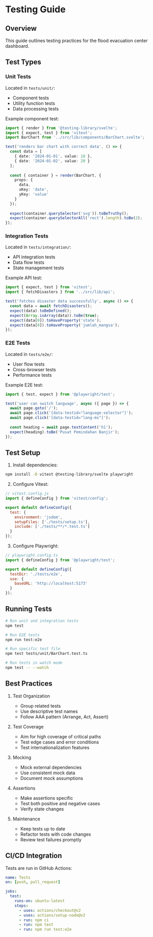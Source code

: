 # Testing Guide

## Overview

This guide outlines testing practices for the flood evacuation center dashboard.

## Test Types

### Unit Tests

Located in `tests/unit/`:
- Component tests
- Utility function tests
- Data processing tests

Example component test:
```typescript
import { render } from '@testing-library/svelte';
import { expect, test } from 'vitest';
import BarChart from '../src/lib/components/BarChart.svelte';

test('renders bar chart with correct data', () => {
  const data = [
    { date: '2024-01-01', value: 10 },
    { date: '2024-01-02', value: 20 }
  ];
  
  const { container } = render(BarChart, { 
    props: { 
      data,
      xKey: 'date',
      yKey: 'value'
    }
  });
  
  expect(container.querySelector('svg')).toBeTruthy();
  expect(container.querySelectorAll('rect').length).toBe(2);
});
```

### Integration Tests

Located in `tests/integration/`:
- API integration tests
- Data flow tests
- State management tests

Example API test:
```typescript
import { expect, test } from 'vitest';
import { fetchDisasters } from '../src/lib/api';

test('fetches disaster data successfully', async () => {
  const data = await fetchDisasters();
  expect(data).toBeDefined();
  expect(Array.isArray(data)).toBe(true);
  expect(data[0]).toHaveProperty('state');
  expect(data[0]).toHaveProperty('jumlah_mangsa');
});
```

### E2E Tests

Located in `tests/e2e/`:
- User flow tests
- Cross-browser tests
- Performance tests

Example E2E test:
```typescript
import { test, expect } from '@playwright/test';

test('user can switch language', async ({ page }) => {
  await page.goto('/');
  await page.click('[data-testid="language-selector"]');
  await page.click('[data-testid="lang-ms"]');
  
  const heading = await page.textContent('h1');
  expect(heading).toBe('Pusat Pemindahan Banjir');
});
```

## Test Setup

1. Install dependencies:
```bash
npm install -D vitest @testing-library/svelte playwright
```

2. Configure Vitest:
```javascript
// vitest.config.js
import { defineConfig } from 'vitest/config';

export default defineConfig({
  test: {
    environment: 'jsdom',
    setupFiles: ['./tests/setup.ts'],
    include: ['./tests/**/*.test.ts']
  }
});
```

3. Configure Playwright:
```javascript
// playwright.config.ts
import { defineConfig } from '@playwright/test';

export default defineConfig({
  testDir: './tests/e2e',
  use: {
    baseURL: 'http://localhost:5173'
  }
});
```

## Running Tests

```bash
# Run unit and integration tests
npm test

# Run E2E tests
npm run test:e2e

# Run specific test file
npm test tests/unit/BarChart.test.ts

# Run tests in watch mode
npm test -- --watch
```

## Best Practices

1. Test Organization
   - Group related tests
   - Use descriptive test names
   - Follow AAA pattern (Arrange, Act, Assert)

2. Test Coverage
   - Aim for high coverage of critical paths
   - Test edge cases and error conditions
   - Test internationalization features

3. Mocking
   - Mock external dependencies
   - Use consistent mock data
   - Document mock assumptions

4. Assertions
   - Make assertions specific
   - Test both positive and negative cases
   - Verify state changes

5. Maintenance
   - Keep tests up to date
   - Refactor tests with code changes
   - Review test failures promptly

## CI/CD Integration

Tests are run in GitHub Actions:
```yaml
name: Tests
on: [push, pull_request]

jobs:
  test:
    runs-on: ubuntu-latest
    steps:
      - uses: actions/checkout@v2
      - uses: actions/setup-node@v2
      - run: npm ci
      - run: npm test
      - run: npm run test:e2e
```
